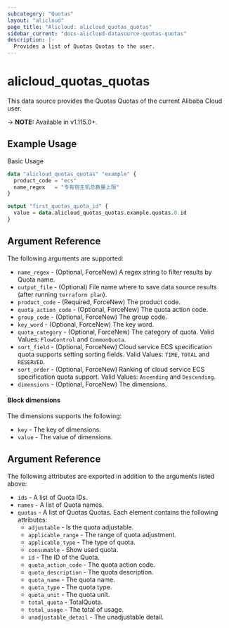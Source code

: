 ```yaml
---
subcategory: "Quotas"
layout: "alicloud"
page_title: "Alicloud: alicloud_quotas_quotas"
sidebar_current: "docs-alicloud-datasource-quotas-quotas"
description: |-
  Provides a list of Quotas Quotas to the user.
---
```


# alicloud\_quotas\_quotas

This data source provides the Quotas Quotas of the current Alibaba Cloud user.

-> **NOTE:** Available in v1.115.0+.

## Example Usage

Basic Usage

```terraform
data "alicloud_quotas_quotas" "example" {
  product_code = "ecs"
  name_regex   = "专有宿主机总数量上限"
}

output "first_quotas_quota_id" {
  value = data.alicloud_quotas_quotas.example.quotas.0.id
}
```

## Argument Reference

The following arguments are supported:

* `name_regex` - (Optional, ForceNew) A regex string to filter results by Quota name.
* `output_file` - (Optional) File name where to save data source results (after running `terraform plan`).
* `product_code` - (Required, ForceNew) The product code.
* `quota_action_code` - (Optional, ForceNew) The quota action code.
* `group_code` - (Optional, ForceNew) The group code.
* `key_word` - (Optional, ForceNew) The key word.
* `quota_category` - (Optional, ForceNew) The category of quota. Valid Values: `FlowControl` and `CommonQuota`.
* `sort_field` - (Optional, ForceNew) Cloud service ECS specification quota supports setting sorting fields. Valid Values: `TIME`, `TOTAL` and `RESERVED`.
* `sort_order` - (Optional, ForceNew) Ranking of cloud service ECS specification quota support. Valid Values: `Ascending` and `Descending`.
* `dimensions` - (Optional, ForceNew) The dimensions.

#### Block dimensions

The dimensions supports the following:

* `key` - The key of dimensions.
* `value` - The value of dimensions.

## Argument Reference

The following attributes are exported in addition to the arguments listed above:

* `ids` - A list of Quota IDs.
* `names` - A list of Quota names.
* `quotas` - A list of Quotas Quotas. Each element contains the following attributes:
	* `adjustable` - Is the quota adjustable.
	* `applicable_range` - The range of quota adjustment.
	* `applicable_type` - The type of quota.
	* `consumable` - Show used quota.
	* `id` - The ID of the Quota.
	* `quota_action_code` - The quota action code.
	* `quota_description` - The quota description.
	* `quota_name` - The quota name.
	* `quota_type` - The quota type.
	* `quota_unit` - The quota unit.
	* `total_quota` - TotalQuota.
	* `total_usage` - The total of usage.
	* `unadjustable_detail` - The unadjustable detail.
